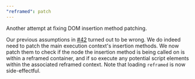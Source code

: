 ```yaml
---
"reframed": patch
---
```


Another attempt at fixing DOM insertion method patching.

Our previous assumptions in [#42](https://github.com/web-fragments/web-fragments/pull/42) turned out to be wrong. We do indeed need to patch the main execution context's insertion methods. We now patch them to check if the node the insertion method is being called on is within a reframed container, and if so execute any potential script elements within the associated reframed context. Note that loading `reframed` is now side-effectful.
